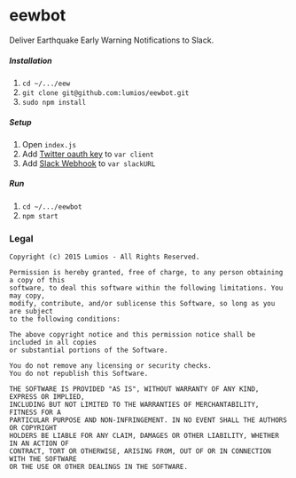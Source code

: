 # eewbot
Deliver Earthquake Early Warning Notifications to Slack.

##### Installation
1. `cd ~/.../eew`
2. `git clone git@github.com:lumios/eewbot.git`
3. `sudo npm install`

##### Setup
1. Open `index.js`
2. Add [Twitter oauth key](https://dev.twitter.com/oauth) to `var client`
3. Add [Slack Webhook](https://slack.com/services/new/incoming-webhook) to `var slackURL`

##### Run
1. `cd ~/.../eewbot`
2. `npm start`

### Legal
```text
Copyright (c) 2015 Lumios - All Rights Reserved.

Permission is hereby granted, free of charge, to any person obtaining a copy of this
software, to deal this software within the following limitations. You may copy,
modify, contribute, and/or sublicense this Software, so long as you are subject
to the following conditions:

The above copyright notice and this permission notice shall be included in all copies
or substantial portions of the Software.

You do not remove any licensing or security checks.
You do not republish this Software.

THE SOFTWARE IS PROVIDED "AS IS", WITHOUT WARRANTY OF ANY KIND, EXPRESS OR IMPLIED,
INCLUDING BUT NOT LIMITED TO THE WARRANTIES OF MERCHANTABILITY, FITNESS FOR A
PARTICULAR PURPOSE AND NON-INFRINGEMENT. IN NO EVENT SHALL THE AUTHORS OR COPYRIGHT
HOLDERS BE LIABLE FOR ANY CLAIM, DAMAGES OR OTHER LIABILITY, WHETHER IN AN ACTION OF
CONTRACT, TORT OR OTHERWISE, ARISING FROM, OUT OF OR IN CONNECTION WITH THE SOFTWARE
OR THE USE OR OTHER DEALINGS IN THE SOFTWARE.
```
